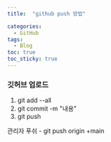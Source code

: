 ```yaml
---
title:  "github push 방법"

categories:
  - GitHub
tags:
  - Blog
toc: true
toc_sticky: true
---
```


### 깃허브 업로드

1. git add --all
2. git commit -m "내용"
3. git push

관리자 푸쉬 -  git push origin +main
